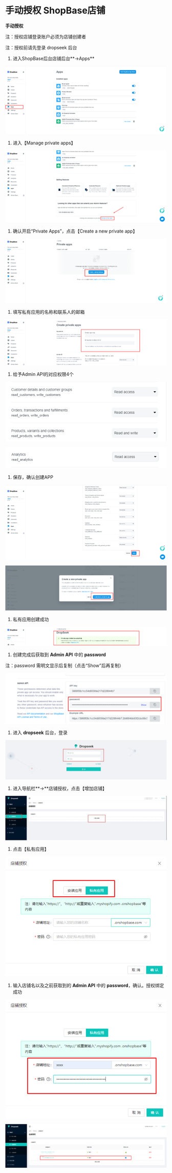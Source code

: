 # 手动授权 ShopBase店铺

**手动授权**

注：授权店铺登录账户必须为店铺创建者

注：授权前请先登录 dropseek 后台

1. 进入ShopBase后台店铺后台**-&gt;Apps**

![](../.gitbook/assets/9%20%282%29.png)

1. 进入【Manage private apps】

![](../.gitbook/assets/10%20%283%29.png)

1. 确认开启“Private Apps”，点击【Create a new private app】

![](../.gitbook/assets/11%20%283%29.png)

1. 填写私有应用的名称和联系人的邮箱

![](../.gitbook/assets/12%20%282%29.png)

1. 给予Admin API的对应权限4个

![](../.gitbook/assets/13%20%283%29.png)

![](../.gitbook/assets/14%20%283%29.png)

1. 保存，确认创建APP

![](../.gitbook/assets/15%20%283%29.png)

![](../.gitbook/assets/16%20%283%29.png)

1. 私有应用创建成功

![](../.gitbook/assets/17%20%282%29.png)

1. 创建完成后获取到 **Admin API** 中的 **password**

注：password 需明文显示后复制（点击“Show”后再复制）

![](../.gitbook/assets/18%20%283%29.png)

1. 进入 **dropseek** 后台，登录

![](../.gitbook/assets/19%20%281%29.jpeg)

1. 进入导航栏**-&gt;**店铺授权，点击【增加店铺】

![](../.gitbook/assets/20%20%282%29.jpeg)

1. 点击【私有应用】

![](../.gitbook/assets/21%20%282%29.png)

1. 输入店铺名以及之前获取到的 **Admin API** 中的 **password**，确认。授权绑定成功

![](../.gitbook/assets/22%20%283%29.png)

![xxxx\_mosaic \(1\)](../.gitbook/assets/23%20%282%29.png)

